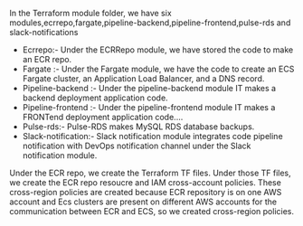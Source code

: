 

In the Terraform module folder, we have six modules,ecrrepo,fargate,pipeline-backend,pipeline-frontend,pulse-rds and slack-notifications
* Ecrrepo:- Under the ECRRepo module, we have stored the code to make an ECR repo.
* Fargate :- Under the Fargate module, we have the code to create an ECS Fargate cluster, an Application Load Balancer, and a DNS record.
* Pipeline-backend :- Under the pipeline-backend module IT makes a backend deployment application code.
* Pipeline-frontend :- Under the pipeline-frontend module IT makes a FRONTend deployment application code....
* Pulse-rds:- Pulse-RDS makes MySQL RDS database backups.
* Slack-notification:- Slack notification module integrates code pipeline notification with DevOps notification channel under the Slack notification module.

Under the ECR repo, we create the Terraform TF files. Under those TF files, we create the ECR repo resoucre and IAM cross-account policies. These cross-region policies are created because ECR repository is on one AWS account and Ecs clusters are present on different AWS accounts for the communication between ECR and ECS, so we created cross-region policies.
